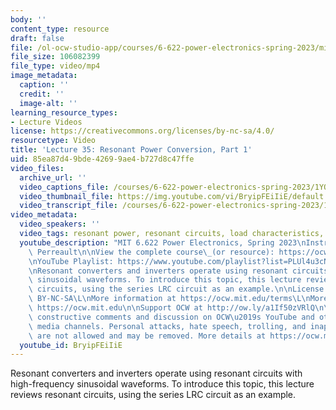 ```yaml
---
body: ''
content_type: resource
draft: false
file: /ol-ocw-studio-app/courses/6-622-power-electronics-spring-2023/mit6_622s23_lecture_35_360p_16_9.mp4
file_size: 106082399
file_type: video/mp4
image_metadata:
  caption: ''
  credit: ''
  image-alt: ''
learning_resource_types:
- Lecture Videos
license: https://creativecommons.org/licenses/by-nc-sa/4.0/
resourcetype: Video
title: 'Lecture 35: Resonant Power Conversion, Part 1'
uid: 85ea87d4-9bde-4269-9ae4-b727d8c47ffe
video_files:
  archive_url: ''
  video_captions_file: /courses/6-622-power-electronics-spring-2023/1YOdoY_n8k6MLa0Htv4sSgzNisLig_d_X_transcript.webvtt
  video_thumbnail_file: https://img.youtube.com/vi/BryipFEiIiE/default.jpg
  video_transcript_file: /courses/6-622-power-electronics-spring-2023/1YOdoY_n8k6MLa0Htv4sSgzNisLig_d_X_transcript.pdf
video_metadata:
  video_speakers: ''
  video_tags: resonant power, resonant circuits, load characteristics, waveform purity
  youtube_description: "MIT 6.622 Power Electronics, Spring 2023\nInstructor: David\
    \ Perreault\n\nView the complete course\_(or resource): https://ocw.mit.edu/courses/6-622-power-electronics-spring-2023/\L\
    \nYouTube Playlist: https://www.youtube.com/playlist?list=PLUl4u3cNGP62UTc77mJoubhDELSC8lfR0\n\
    \nResonant converters and inverters operate using resonant circuits with high-frequency\
    \ sinusoidal waveforms. To introduce this topic, this lecture reviews resonant\
    \ circuits, using the series LRC circuit as an example.\n\nLicense: Creative Commons\
    \ BY-NC-SA\L\nMore information at https://ocw.mit.edu/terms\L\nMore courses at\
    \ https://ocw.mit.edu\n\nSupport OCW at http://ow.ly/a1If50zVRlQ\n\nWe encourage\
    \ constructive comments and discussion on OCW\u2019s YouTube and other social\
    \ media channels. Personal attacks, hate speech, trolling, and inappropriate comments\
    \ are not allowed and may be removed. More details at https://ocw.mit.edu/comments.\n"
  youtube_id: BryipFEiIiE
---
```

Resonant converters and inverters operate using resonant circuits with high-frequency sinusoidal waveforms. To introduce this topic, this lecture reviews resonant circuits, using the series LRC circuit as an example.
